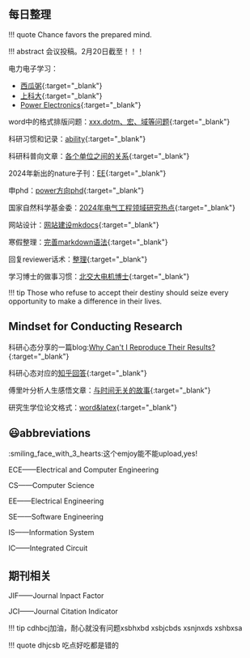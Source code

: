 ## 每日整理
!!! quote
    Chance favors the prepared mind.

!!! abstract
    会议投稿。2月20日截至！！！

电力电子学习：

- [西瓜粥](https://space.bilibili.com/287344644/?spm_id_from=333.999.0.0){:target="_blank"}
- [上科大](https://www.bilibili.com/video/BV1pS4y1g7D9/?spm_id_from=333.999.0.0&vd_source=e6e034e60a13df17f44b30b9956d6d70){:target="_blank"}
- [Power Electronics](https://www.coursera.org/specializations/power-electronics#instructors){:target="_blank"}


word中的格式排版问题：[xxx.dotm、宏、域等问题](https://shuiyuan.sjtu.edu.cn/t/topic/78768){:target="_blank"}

科研习惯和记录：[ability](https://www.zhihu.com/question/458196603/answer/3031343553){:target="_blank"}

科研科普向文章：[各个单位之间的关系](https://zhuanlan.zhihu.com/p/347071525){:target="_blank"}

2024年新出的nature子刊：[EE](https://www.nature.com/natrevelectreng/){:target="_blank"}

申phd：[power方向phd](https://www.zhihu.com/question/53550296){:target="_blank"}

国家自然科学基金委：[2024年电气工程领域研究热点](https://www.nsfc.gov.cn/publish/portal0/tab1514/info91204.htm){:target="_blank"}

网站设计：[网站建设mkdocs](https://squidfunk.github.io/mkdocs-material/getting-started/){:target="_blank"}

寒假整理：[完善markdown语法](https://teedoc.neucrack.com/get_started/zh/syntax/syntax_markdown.html){:target="_blank"}

回复reviewer话术：[整理](https://zhuanlan.zhihu.com/p/656414843?utm_medium=social&utm_oi=1126163311523348480&utm_psn=1732478792868753409&utm_source=wechat_session){:target="_blank"}

学习博士的做事习惯：[北交大电机博士](https://www.zhihu.com/people/yi-dun-jiu-yi-wan){:target="_blank"}



!!! tip
    Those who refuse to accept their destiny should seize every opportunity to make a difference in their lives.

## Mindset for Conducting Research

科研心态分享的一篇blog:[Why Can't I Reproduce Their Results?](https://theorangeduck.com/page/reproduce-their-results){:target="_blank"}

科研心态对应的[知乎回答](https://www.zhihu.com/question/364269312/answer/3107942044){:target="_blank"}

傅里叶分析人生感悟文章：[与时间无关的故事](https://www.zhihu.com/search?type=content&q=Heinrich){:target="_blank"}

研究生学位论文格式：[word&latex](https://www.seiee.sjtu.edu.cn/xzzx_xzzq_yjs.html){:target="_blank"}


## :smiley:abbreviations

<!--这里都是缩写 -->
:smiling_face_with_3_hearts:这个emjoy能不能upload,yes!

ECE——Electrical and Computer Engineering

CS——Computer Science

EE——Electrical Engineering

SE——Software Engineering

IS——Information System

IC——Integrated Circuit 

## 期刊相关

JIF——Journal Inpact Factor

JCI——Journal Citation Indicator

!!! tip
    cdhbcj加油，耐心就没有问题xsbhxbd 
    xsbjcbds xsnjnxds
    xshbxsa 

!!! quote
    dhjcsb
    吃点好吃都是错的


